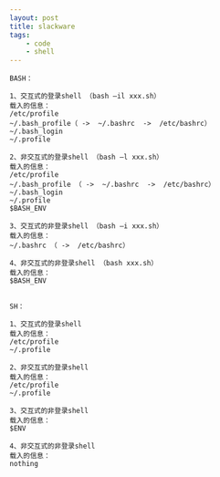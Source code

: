 ```yaml
---
layout: post
title: slackware
tags:
	- code
	- shell
---
```

>

	BASH：

	1、交互式的登录shell （bash –il xxx.sh）
	载入的信息：
	/etc/profile
	~/.bash_profile（ ->  ~/.bashrc  ->  /etc/bashrc）
	~/.bash_login
	~/.profile

	2、非交互式的登录shell （bash –l xxx.sh）
	载入的信息：
	/etc/profile
	~/.bash_profile （ ->  ~/.bashrc  ->  /etc/bashrc）
	~/.bash_login
	~/.profile
	$BASH_ENV

	3、交互式的非登录shell （bash –i xxx.sh）
	载入的信息：
	~/.bashrc （ ->  /etc/bashrc）

	4、非交互式的非登录shell （bash xxx.sh）
	载入的信息：
	$BASH_ENV


	SH：

	1、交互式的登录shell
	载入的信息：
	/etc/profile
	~/.profile

	2、非交互式的登录shell
	载入的信息：
	/etc/profile
	~/.profile

	3、交互式的非登录shell
	载入的信息：
	$ENV

	4、非交互式的非登录shell
	载入的信息：
	nothing